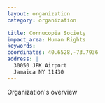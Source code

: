 ```yaml
---
layout: organization
category: organization

title: Cornucopia Society
impact_area: Human Rights
keywords: 
coordinates: 40.6528,-73.7936
address: |
  30050 JFK Airport
  Jamaica NY 11430
---
```

Organization's overview
